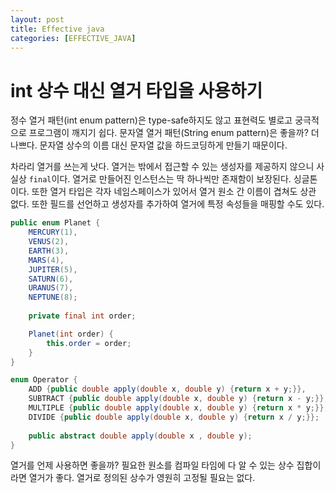 ```yaml
---
layout: post
title: Effective java
categories: [EFFECTIVE_JAVA]
---
```


# int 상수 대신 열거 타입을 사용하기

정수 열거 패턴(int enum pattern)은 type-safe하지도 않고 표현력도 별로고 궁극적으로 프로그램이 깨지기 쉽다. 문자열 열거 패턴(String enum pattern)은 좋을까?
더 나쁘다. 문자열 상수의 이름 대신 문자열 값을 하드코딩하게 만들기 때문이다. 

차라리 열거를 쓰는게 낫다. 열거는 밖에서 접근할 수 있는 생성자를 제공하지 않으니 사실상 `final`이다. 열거로 만들어진 인스턴스는 딱 하나씩만 존재함이 보장된다.
싱글톤이다. 또한 열거 타입은 각자 네임스페이스가 있어서 열거 원소 간 이름이 겹쳐도 상관 없다. 또한 필드를 선언하고 생성자를 추가하여 열거에 특정 속성들을
매핑할 수도 있다.

```java
public enum Planet {
    MERCURY(1),
    VENUS(2),
    EARTH(3),
    MARS(4),
    JUPITER(5),
    SATURN(6),
    URANUS(7),
    NEPTUNE(8);
    
    private final int order;

    Planet(int order) {
        this.order = order;
    }
}

enum Operator {
    ADD {public double apply(double x, double y) {return x + y;}},
    SUBTRACT {public double apply(double x, double y) {return x - y;}},
    MULTIPLE {public double apply(double x, double y) {return x * y;}},
    DIVIDE {public double apply(double x, double y) {return x / y;}};
    
    public abstract double apply(double x , double y);
}
```

열거를 언제 사용하면 좋을까? 필요한 원소를 컴파일 타임에 다 알 수 있는 상수 집합이라면 열거가 좋다. 열거로 정의된 상수가 영원히 고정될 필요는 없다. 
